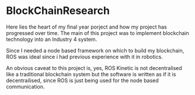 # BlockChainResearch

Here lies the heart of my final year porject and how my project has progressed over time. The main of this project was to implement blockchain technology into an Industry 4 system.

Since I needed a node based framework on which to build my blockchain, ROS was ideal since i had previous experience with it in robotics.

An obvious caveat to this project is, yes, ROS Kinetic is not decentralised like a traditional blockchain system but the software is written as if it is decentrailised, since ROS is just being used for the node based communication. 
